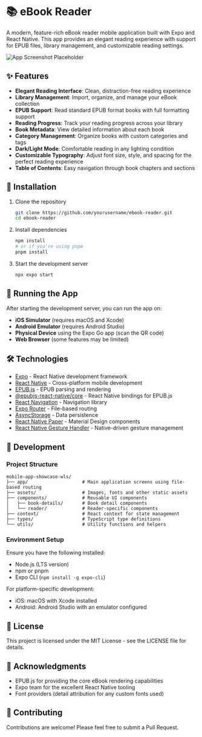 # 📚 eBook Reader

A modern, feature-rich eBook reader mobile application built with Expo and React Native. This app provides an elegant reading experience with support for EPUB files, library management, and customizable reading settings.

![App Screenshot Placeholder](./assets/screenshot-placeholder.png)

## ✨ Features

- **Elegant Reading Interface**: Clean, distraction-free reading experience
- **Library Management**: Import, organize, and manage your eBook collection
- **EPUB Support**: Read standard EPUB format books with full formatting support
- **Reading Progress**: Track your reading progress across your library
- **Book Metadata**: View detailed information about each book
- **Category Management**: Organize books with custom categories and tags
- **Dark/Light Mode**: Comfortable reading in any lighting condition
- **Customizable Typography**: Adjust font size, style, and spacing for the perfect reading experience
- **Table of Contents**: Easy navigation through book chapters and sections

## 🚀 Installation

1. Clone the repository

   ```bash
   git clone https://github.com/yourusername/ebook-reader.git
   cd ebook-reader
   ```

2. Install dependencies

   ```bash
   npm install
   # or if you're using pnpm
   pnpm install
   ```

3. Start the development server
   ```bash
   npx expo start
   ```

## 📱 Running the App

After starting the development server, you can run the app on:

- **iOS Simulator** (requires macOS and Xcode)
- **Android Emulator** (requires Android Studio)
- **Physical Device** using the Expo Go app (scan the QR code)
- **Web Browser** (some features may be limited)

## 🛠️ Technologies

- [Expo](https://expo.dev/) - React Native development framework
- [React Native](https://reactnative.dev/) - Cross-platform mobile development
- [EPUB.js](https://github.com/futurepress/epub.js/) - EPUB parsing and rendering
- [@epubjs-react-native/core](https://github.com/epubjs-react-native/core) - React Native bindings for EPUB.js
- [React Navigation](https://reactnavigation.org/) - Navigation library
- [Expo Router](https://docs.expo.dev/router/introduction/) - File-based routing
- [AsyncStorage](https://react-native-async-storage.github.io/async-storage/) - Data persistence
- [React Native Paper](https://callstack.github.io/react-native-paper/) - Material Design components
- [React Native Gesture Handler](https://docs.swmansion.com/react-native-gesture-handler/) - Native-driven gesture management

## 🧪 Development

### Project Structure

```
mobile-app-showcase-wls/
├── app/                    # Main application screens using file-based routing
├── assets/                 # Images, fonts and other static assets
├── components/             # Reusable UI components
│   ├── book-details/       # Book detail components
│   └── reader/             # Reader-specific components
├── context/                # React context for state management
├── types/                  # TypeScript type definitions
└── utils/                  # Utility functions and helpers
```

### Environment Setup

Ensure you have the following installed:

- Node.js (LTS version)
- npm or pnpm
- Expo CLI (`npm install -g expo-cli`)

For platform-specific development:

- iOS: macOS with Xcode installed
- Android: Android Studio with an emulator configured

## 📝 License

This project is licensed under the MIT License - see the LICENSE file for details.

## 🙏 Acknowledgments

- EPUB.js for providing the core eBook rendering capabilities
- Expo team for the excellent React Native tooling
- Font providers (detail attribution for any custom fonts used)

## 🤝 Contributing

Contributions are welcome! Please feel free to submit a Pull Request.
